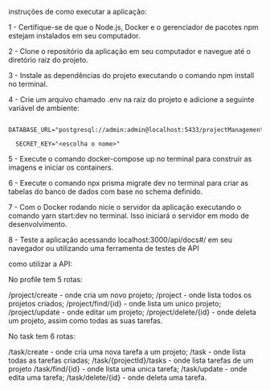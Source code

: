 instruções de como executar a aplicação:

1 - Certifique-se de que o Node.js, Docker e o gerenciador de pacotes npm estejam instalados em seu computador.

2 - Clone o repositório da aplicação em seu computador e navegue até o diretório raiz do projeto.

3 - Instale as dependências do projeto executando o comando npm install no terminal.

4 - Crie um arquivo chamado .env na raiz do projeto e adicione a seguinte variável de ambiente:

      DATABASE_URL="postgresql://admin:admin@localhost:5433/projectManagementPlan"
      
      SECRET_KEY="<escolha o nome>"
      
5 - Execute o comando docker-compose up no terminal para construir as imagens e iniciar os containers.

6 - Execute o comando npx prisma migrate dev no terminal para criar as tabelas do banco de dados com base no schema definido.

7 - Com o Docker rodando nicie o servidor da aplicação executando o comando yarn start:dev no terminal. Isso iniciará o servidor em modo de desenvolvimento.

8 - Teste a aplicação acessando localhost:3000/api/docs#/ em seu navegador ou utilizando uma ferramenta de testes de API

como utilizar a API:

No profile tem 5 rotas: 

/project/create - onde cria um novo projeto;
/project - onde lista todos os projetos criados;
/project/find/{id} - onde lista um unico projeto;
/project/update - onde editar um projeto;
/project/delete/{id} - onde deleta um projeto, assim como todas as suas tarefas.

No task tem 6 rotas:

/task/create - onde cria uma nova tarefa a um projeto;
/task - onde lista todas as tarefas criadas;
/task/{projectId}/tasks - onde lista tarefas de um projeto
/task/find/{id} - onde lista uma unica tarefa;
/task/update - onde edita uma tarefa;
/task/delete/{id} - onde deleta uma tarefa.
